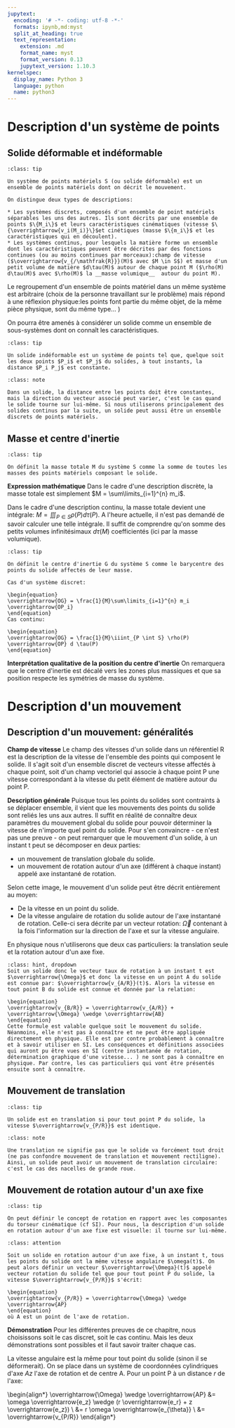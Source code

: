 ```yaml
---
jupytext:
  encoding: '# -*- coding: utf-8 -*-'
  formats: ipynb,md:myst
  split_at_heading: true
  text_representation:
    extension: .md
    format_name: myst
    format_version: 0.13
    jupytext_version: 1.10.3
kernelspec:
  display_name: Python 3
  language: python
  name: python3
---
```

# Description d'un système de points

## Solide déformable et indéformable

````{admonition} Définition : Système de points matériel
:class: tip

Un système de points matériels S (ou solide déformable) est un ensemble de points matériels dont on décrit le mouvement.

On distingue deux types de descriptions:

* Les systèmes discrets, composés d'un ensemble de point matériels séparables les uns des autres. Ils sont décrits par une ensemble de points $\{M_i\}$ et leurs caractéristiques cinématiques (vitesse $\{\overrightarrow{v_i(M_i)}\}$et cinétiques (masse $\{m_i\}$ et les caractéristiques qui en découlent).
* Les systèmes continus, pour lesquels la matière forme un ensemble dont les caractéristiques peuvent être décrites par des fonctions continues (ou au moins continues par morceaux):champ de vitesse ($\overrightarrow{v_{/\mathfrak{R}}}(M)$ avec $M \in S$) et masse d'un petit volume de matière $d\tau(M)$ autour de chaque point M ($\rho(M) d\tau(M)$ avec $\rho(M)$ la __masse volumique__  autour du point M).

````


Le regroupement d'un ensemble de points matériel dans un même système est arbitraire (choix de la personne travaillant sur le problème) mais répond à une réflexion physique:les points font partie du même objet, de la même pièce physique, sont du même type... )

On pourra être amenés à considérer un solide comme un ensemble de sous-systèmes dont on connaît les caractéristiques.


````{admonition} Définition : Solide indéformable
:class: tip

Un solide indéformable est un système de points tel que, quelque soit les deux points $P_i$ et $P_j$ du solides, à tout instants, la distance $P_i P_j$ est constante.

````

````{admonition} Attention : 
:class: note

Dans un solide, la distance entre les points doit être constantes, mais la direction du vecteur associé peut varier, c'est le cas quand le solide tourne sur lui-même. Si nous utiliserons principalement des solides continus par la suite, un solide peut aussi être un ensemble discrets de points matériels.

````

## Masse et centre d'inertie

````{admonition} Définition : Masse totale
:class: tip

On définit la masse totale M du système S comme la somme de toutes les masses des points matériels composant le solide.

````


__Expression mathématique__
Dans le cadre d'une description discrète, la masse totale est simplement $M = \sum\limits_{i=1}^{n} m_i$.

Dans le cadre d'une description continu, la masse totale devient une intégrale: $M = \iiint_{P \in S} \rho(P) d \tau(P)$. A l'heure actuelle, il n'est pas demandé de savoir calculer une telle intégrale. Il suffit de comprendre qu'on somme des petits volumes infinitésimaux $d\tau(M)$ coefficientés (ici par la masse volumique).


````{admonition} Définition : Centre d'inertie
:class: tip

On définit le centre d'inertie G du système S comme le barycentre des points du solide affectés de leur masse.

Cas d'un système discret:

\begin{equation}
\overrightarrow{OG} = \frac{1}{M}\sum\limits_{i=1}^{n} m_i \overrightarrow{OP_i}
\end{equation}
Cas continu:

\begin{equation}
\overrightarrow{OG} = \frac{1}{M}\iiint_{P \int S} \rho(P) \overrightarrow{OP} d \tau(P)
\end{equation}
````


__Interprétation qualitative de la position du centre d'inertie__
On remarquera que le centre d'inertie est décalé vers les zones plus massiques et que sa position respecte les symétries de masse du système.


# Description d'un mouvement

## Description d'un mouvement: généralités


__Champ de vitesse__
Le champ des vitesses d'un solide dans un référentiel R est la description de la vitesse de l'ensemble des points qui composent le solide. Il s'agit soit d'un ensemble discret de vecteurs vitesse affectés à chaque point, soit d'un champ vectoriel qui associe à chaque point P une vitesse correspondant à la vitesse du petit élément de matière autour du point P.



__Description générale__
Puisque tous les points du solides sont contraints à se déplacer ensemble, il vient que les mouvements des points du solide sont reliés les uns aux autres. Il suffit en réalité de connaître deux paramètres du mouvement global du solide pour pouvoir déterminer la vitesse de n'importe quel point du solide. Pour s'en convaincre - ce n'est pas une preuve - on peut remarquer que le mouvement d'un solide, à un instant t peut se décomposer en deux parties:

* un mouvement de translation globale du solide.
* un mouvement de rotation autour d'un axe (différent à chaque instant) appelé axe instantané de rotation.

Selon cette image, le mouvement d'un solide peut être décrit entièrement au moyen:

* De la vitesse en un point du solide.
* De la vitesse angulaire de rotation du solide autour de l'axe instantané de rotation. Celle-ci sera décrite par un vecteur rotation: $\overrightarrow{\Omega}$ contenant à la fois l'information sur la direction de l'axe et sur la vitesse angulaire.

En physique nous n'utiliserons que deux cas particuliers: la translation seule et la rotation autour d'un axe fixe.


````{admonition} Complément : Composition des vitesse (HP)
:class: hint, dropdown
Soit un solide donc le vecteur taux de rotation à un instant t est $\overrightarrow{\Omega}$ et donc la vitesse en un point A du solide est connue par: $\overrightarrow{v_{A/R}}(t)$. Alors la vitesse en tout point B du solide est connue et donnée par la relation:

\begin{equation}
\overrightarrow{v_{B/R}} = \overrightarrow{v_{A/R}} + \overrightarrow{\Omega} \wedge \overrightarrow{AB}
\end{equation}
Cette formule est valable quelque soit le mouvement du solide. Néanmoins, elle n'est pas à connaître et ne peut être appliquée directement en physique. Elle est par contre probablement à connaître et à savoir utiliser en SI. Les conséquences et définitions associées qui auront pu être vues en SI (centre instantanée de rotation, détermination graphique d'une vitesse... ) ne sont pas à connaître en physique. Par contre, les cas particuliers qui vont être présentés ensuite sont à connaître.
````

## Mouvement de translation

````{admonition} Définition : Translation
:class: tip

Un solide est en translation si pour tout point P du solide, la vitesse $\overrightarrow{v_{P/R}}$ est identique.

````

````{admonition} Attention : 
:class: note

Une translation ne signifie pas que le solide va forcément tout droit (ne pas confondre mouvement de translation et mouvement rectiligne). Ainsi, un solide peut avoir un mouvement de translation circulaire: c'est le cas des nacelles de grande roue.

````

## Mouvement de rotation autour d'un axe fixe

````{admonition} Définition : Rotation autour d'un axe fixe
:class: tip

On peut définir le concept de rotation en rapport avec les composantes du torseur cinématique (cf SI). Pour nous, la description d'un solide en rotation autour d'un axe fixe est visuelle: il tourne sur lui-même.

````

````{admonition} Fondamental : Champ de vitesse d'un solide en rotation
:class: attention

Soit un solide en rotation autour d'un axe fixe, à un instant t, tous les points du solide ont la même vitesse angulaire $\omega(t)$. On peut alors définir un vecteur $\overrightarrow{\Omega}(t)$ appelé vecteur rotation du solide tel que pour tout point P du solide, la vitesse $\overrightarrow{v_{P/R}}$ s'écrit:

\begin{equation}
\overrightarrow{v_{P/R}} = \overrightarrow{\Omega} \wedge \overrightarrow{AP}
\end{equation}
où A est un point de l'axe de rotation.
````


__Démonstration__
Pour les différentes preuves de ce chapitre, nous choisissons soit le cas discret, soit le cas continu. Mais les deux démonstrations sont possibles et il faut savoir traiter chaque cas.

La vitesse angulaire est la même pour tout point du solide (sinon il se déformerait). On se place dans un système de coordonnées cylindriques d'axe $Az$ l'axe de rotation et de centre A. Pour un point P à un distance $r$ de l'axe:

\begin{align*}
\overrightarrow{\Omega} \wedge \overrightarrow{AP} &= \omega \overrightarrow{e_z} \wedge (r \overrightarrow{e_r} + z \overrightarrow{e_z}) \\
&= r \omega \overrightarrow{e_{\theta}} \\
&= \overrightarrow{v_{P/R}}
\end{align*}
